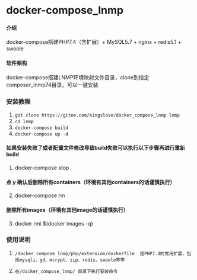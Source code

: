 # docker-compose_lnmp

#### 介绍
docker-compose搭建PHP7.4（含扩展）+ MySQL5.7 + nginx + redis5.1 + swoole

#### 软件架构
docker-compose搭建LNMP环境映射文件目录，clone到指定composer_lnmp74目录，可以一键安装


### 安装教程

1.  `git clone https://gitee.com/kingslove/docker_compose_lnmp lnmp`
2.  `cd lnmp`
3.  `docker-compose build`
4.  `docker-compose up -d`

#### 如果安装失败了或者配置文件修改导致build失败可以执行以下步骤再进行重新build
1. docker-compose stop

#### 点 y 确认后删除所有containers（环境有其他containers的话谨慎执行）
2. docker-compose rm
#### 删除所有images（环境有其他image的话谨慎执行）
3. docker rmi $(docker images -q)

### 使用说明

1.  `/docker_compose_lnmp/php/extension/dockerfile  是PHP7.4的常用扩展，包括mysqli、gd、mcrypt、zip、redis、swoole等等`

2.  `在/docker_compose_lnmp/ 目录下执行安装命令`


